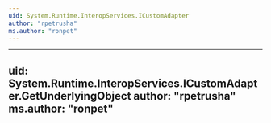 ```yaml
---
uid: System.Runtime.InteropServices.ICustomAdapter
author: "rpetrusha"
ms.author: "ronpet"
---
```


---
uid: System.Runtime.InteropServices.ICustomAdapter.GetUnderlyingObject
author: "rpetrusha"
ms.author: "ronpet"
---
